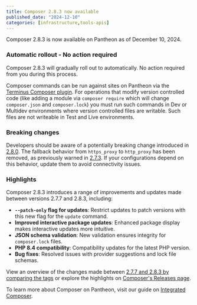```yaml
---
title: Composer 2.8.3 now available
published_date: "2024-12-10"
categories: [infrastructure,tools-apis]
---
```


Composer 2.8.3 is now available on Pantheon as of December 10, 2024.

### Automatic rollout - No action required

Composer 2.8.3 will gradually roll out to automatically. No action required from you during this process.

Composer commands can be run against sites on Pantheon via the [Terminus Composer plugin](https://github.com/pantheon-systems/terminus-composer-plugin). For operations that modify version controlled code (like adding a module via `composer require` which will change `composer.json` and `composer.lock`) you must run such commands in Dev or Multidev environments where version controlled files are writable. Such files are not writeable in Test and Live environments.

### Breaking changes

Developers should be aware of a potentially breaking change introduced in [2.8.0](https://github.com/composer/composer/releases/tag/2.8.0). The fallback behavior from `https_proxy` to `http_proxy` has been removed, as previously warned in [2.7.3](https://github.com/composer/composer/releases/tag/2.7.3). If your configurations depend on this behavior, update them to avoid connectivity issues.

### Highlights

Composer 2.8.3 introduces a range of improvements and updates made between versions 2.7.7 and 2.8.3, including:

* **`--patch-only` flag for updates**: Restrict updates to patch versions with this new flag for the `update` command.
* **Improved interactive package updates**: Enhanced package display makes interactive updates more intuitive.
* **JSON schema validation**: New validation ensures integrity for `composer.lock` files.
* **PHP 8.4 compatibility**: Compatibility updates for the latest PHP version.
* **Bug fixes**: Resolved issues with provider suggestions and lock file schemas.

View an overview of the changes made between [2.7.7 and 2.8.3 by comparing the tags](https://github.com/composer/composer/compare/2.7.7...2.8.3) or explore the highlights on [Composer's Releases page](https://github.com/composer/composer/releases).

To learn more about Composer on Pantheon, visit our guide on [Integrated Composer](https://docs.pantheon.io/guides/integrated-composer).
